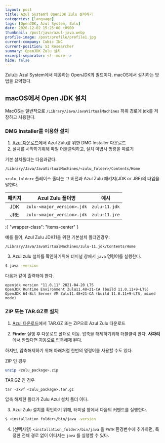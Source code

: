 ```yaml
---
layout: post
title: Azul System의 OpenJDK Zulu 설치하기
categories: [language]
tags: [OpenJDK, Azul System, Zulu]
date: 2020-12-02 15:25:00 +0900
thumbnail: /post/java/azul-java.webp
profile-image: /post/profile/profile1.jpg
current-company: Cubic INC
current-position: SI Researcher
summary: OpenJDK Zulu 설치
excerpt-separator: <!--more-->
hide: false
---
```


Zulu는 Azul System에서 제공하는 OpenJDK의 빌드이다.
macOS에서 설치하는 방법을 요약했다.

<!--more-->

## macOS에서 Open JDK 설치

MacOS는 일반적으로 `/Library/Java/JavaVirtualMachines` 하위 경로에 jdk를 저장하고 사용한다.


### DMG Installer를 이용한 설치

1. [Azul 다운로드](https://www.azul.com/downloads/?os=macos&_gl=1*dkdl9*_ga*MTQ0NjY0MDg1OS4xNjg4NjM4NTAz*_ga_42DEGWGYD5*MTcwNjc5MTg0NC40LjEuMTcwNjc5MjMwNy4yOC4wLjA.#zulu)에서 Azul Zulu를 위한 DMG Installer 다운로드
2. 설치를 시작하기위해 파일 더블클릭하고, 설치 마법사 명령을 따르기

기본 설치폴더는 다음과같다.

```
/Library/Java/JavaVirtualMachines/<zulu_folder>/Contents/Home
```

`<zulu_folder>` 플레이스 홀더는 그 버전과 Azul Zulu 패키지(JDK or JRE)의 타입을 말한다. 

| 패키지 |      Azul Zulu 폴더명      |     예시      |
| :----: | :------------------------: | :-----------: |
|  JDK   | `zulu-<major_version>.jdk` | `zulu-11.jdk` |
|  JRE   | `zulu-<major_version>.jdk` | `zulu-11.jre` |
:{ "wrapper-class": "items-center" }

예를 들어, Azul Zulu JDK11을 위한 기본설치 폴더인경우:

```
/Library/Java/JavaVirtualMachines/zulu-11.jdk/Contents/Home
```

3. Azul zulu 설치를 확인하기위해 터미널 창에서 `java` 명령어를 실행한다.

```bash
$ java -version
```

다음과 같이 출력돼야 한다.  

```
openjdk version "11.0.11" 2021-04-20 LTS
OpenJDK Runtime Environment Zulu11.48+21-CA (build 11.0.11+9-LTS)
OpenJDK 64-Bit Server VM Zulu11.48+21-CA (build 11.0.11+9-LTS, mixed mode)
```

### ZIP 또는 TAR.GZ로 설치

1. [Azul 다운로드](https://www.azul.com/downloads/?os=macos)에서 TAR.GZ 또는 ZIP으로 Azul Zulu 다운로드

2. **Finder** 실행 후 다운로드 폴더로 이동. 압축을 해제하기위해 더블클릭 한다. **사파리**에서 받았다면 자동으로 압축해제 된다.

하지만, 압축해제하기 위해 아래처럼 한번의 명령어를 사용할 수도 있다.

ZIP 인 경우

```bash
unzip <zulu_package>.zip
```

   TAR.GZ 인 경우

```
tar -zxvf <zulu_package>.tar.gz
```

압축 해제한 폴더가 Zulu Azul 설치 폴더 이다.

3. Azul Zulu 설치를 확인하기 위해, 터미널 창에서 다음의 커맨드를 실행한다.

```bash
$ <installation_folder>/bin/java -version
```

4. (선택사항) `<installation_folder>/bin/java` 을 `PATH` 환경변수에 추가하면, 특정한 전체 경로 없이 어디서는 `java` 를 실행할 수 있다.









